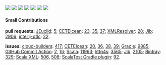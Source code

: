 [![](https://img.shields.io/badge/OS-Linux-informational?logo=linux)](https://www.linux.org/)
[![](https://img.shields.io/badge/OS-Red_Hat-informational?logo=red-hat&logoColor=red)](https://getfedora.org/)
[![](https://img.shields.io/badge/IDE-Intellij-important?logo=intellij-idea)](https://www.jetbrains.com/idea/)
[![](https://img.shields.io/badge/Code-Scala-critical?logo=Scala&logoColor=red)](https://www.scala-lang.org/)
[![](https://img.shields.io/badge/Tools-Gradle-important?logo=Gradle)](https://gradle.org/)
[![](https://img.shields.io/badge/Tools-Docker-informational?logo=Docker)](https://www.docker.com/)
[![](https://img.shields.io/badge/Cloud-GCP-informational?logo=google-cloud)](https://cloud.google.com/)

#### Small Contributions ####
**pull requests:**
[JEuclid](https://github.com/rototor/jeuclid):
 [5](https://github.com/rototor/jeuclid/pull/5);
[CETEIcean](https://github.com/TEIC/CETEIcean):
 [23](https://github.com/TEIC/CETEIcean/pull/23),
 [35](https://github.com/TEIC/CETEIcean/pull/35),
 [37](https://github.com/TEIC/CETEIcean/pull/37);
[XMLResolver](https://github.com/ndw/xmlresolver):
 [28](https://github.com/ndw/xmlresolver/pull/28);
[Jib](https://github.com/GoogleContainerTools/jib):
 [2906](https://github.com/GoogleContainerTools/jib/pull/2906);
[intellij-dtlc](https://github.com/owo-lang/intellij-dtlc):
 [22](https://github.com/owo-lang/intellij-dtlc/pull/22).

**issues:**
[cloud-builders](https://github.com/GoogleCloudPlatform/cloud-builders):
 [417](https://github.com/GoogleCloudPlatform/cloud-builders/issues/417);
[CETEIcean](https://github.com/TEIC/CETEIcean):
 [20](https://github.com/TEIC/CETEIcean/issues/20),
 [36](https://github.com/TEIC/CETEIcean/issues/36),
 [38](https://github.com/TEIC/CETEIcean/issues/38),
 [39](https://github.com/TEIC/CETEIcean/issues/39);
[Gradle](https://github.com/gradle/gradle):
 [9885](https://github.com/gradle/gradle/issues/9855);
[GitHub Commit Action](https://github.com/github-actions-x/commit):
 [2](https://github.com/github-actions-x/commit/issues/2),
 [16](https://github.com/github-actions-x/commit/issues/16);
[Scala](https://github.com/scala/bug/):
 [11963](https://github.com/scala/bug/issues/11963);
[http4s](https://github.com/http4s/http4s):
 [3565](https://github.com/http4s/http4s/issues/3565);
[Jib](https://github.com/GoogleContainerTools/jib):
 [2105](https://github.com/GoogleContainerTools/jib/issues/2105);
[Bintray](https://github.com/bintray):
 [329](https://github.com/bintray/gradle-bintray-plugin/issues/329);
[Scala XML](https://github.com/scala/scala-xml):
 [506](https://github.com/scala/scala-xml/issues/506),
 [508](https://github.com/scala/scala-xml/issues/508);
[ScalaTest Gradle plugin](https://github.com/maiflai):
 [92](https://github.com/maiflai/gradle-scalatest/issues/92).

